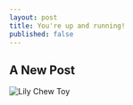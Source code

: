 ```yaml
---
layout: post
title: You're up and running!
published: false
---
```


## A New Post
![Lily Chew Toy](https://c2.staticflickr.com/4/3015/2682927235_5a257e3708_o.jpg)

